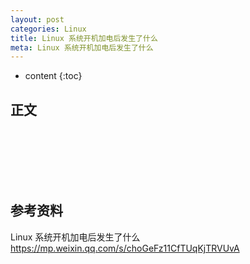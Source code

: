 ```yaml
---
layout: post
categories: Linux
title: Linux 系统开机加电后发生了什么
meta: Linux 系统开机加电后发生了什么
---
```

* content
{:toc}

## 正文



<br/><br/><br/><br/><br/>
## 参考资料

Linux 系统开机加电后发生了什么 <https://mp.weixin.qq.com/s/choGeFz11CfTUqKjTRVUvA>

